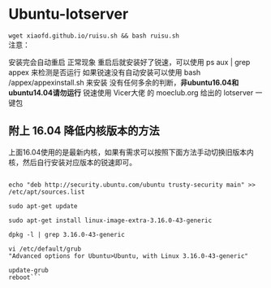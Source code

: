 # Ubuntu-lotserver
```wget xiaofd.github.io/ruisu.sh && bash ruisu.sh```  
注意：

安装完会自动重启 正常现象 重启后就安装好了锐速，可以使用 ps aux | grep appex 来检测是否运行
如果锐速没有自动安装可以使用 bash /appex/appexinstall.sh 来安装
没有任何多余的判断，**非ubuntu16.04和ubuntu14.04请勿运行**
锐速使用 Vicer大佬 的 moeclub.org 给出的 lotserver 一键包  
## 附上 16.04 降低内核版本的方法
上面16.04使用的是最新内核，如果有需求可以按照下面方法手动切换旧版本内核，然后自行安装对应版本的锐速即可。  
```sudo cp /etc/apt/sources.list /etc/apt/sources.list_bak
 
echo "deb http://security.ubuntu.com/ubuntu trusty-security main" >> /etc/apt/sources.list
 
sudo apt-get update
 
sudo apt-get install linux-image-extra-3.16.0-43-generic
 
dpkg -l | grep 3.16.0-43-generic
 
vi /etc/default/grub
"Advanced options for Ubuntu>Ubuntu, with Linux 3.16.0-43-generic"
 
update-grub
reboot```
